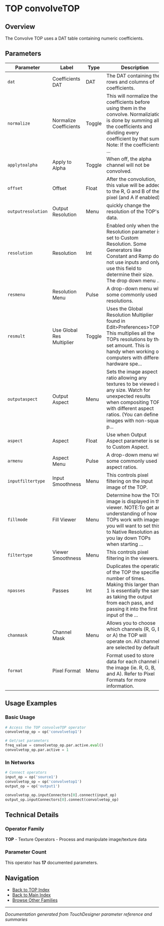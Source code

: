# TOP convolveTOP

## Overview

The Convolve TOP uses a DAT table containing numeric coefficients.

## Parameters

| Parameter | Label | Type | Description |
|-----------|-------|------|-------------|
| `dat` | Coefficients DAT | DAT | The DAT containing the rows and columns of coefficients. |
| `normalize` | Normalize Coefficients | Toggle | This will normalize the coefficients before using them in the convolve. Normaliziation is done by summing all the coefficients and dividing every coefficient by that sum. Note: If the coefficients ... |
| `applytoalpha` | Apply to Alpha | Toggle | When off, the alpha channel will not be convolved. |
| `offset` | Offset | Float | After the convolution, this value will be added to the R, G and B of the pixel (and A if enabled). |
| `outputresolution` | Output Resolution | Menu | quickly change the resolution of the TOP's data. |
| `resolution` | Resolution | Int | Enabled only when the Resolution parameter is set to Custom Resolution. Some Generators like Constant and Ramp do not use inputs and only use this field to determine their size. The drop down menu ... |
| `resmenu` | Resolution Menu | Pulse | A drop-down menu with some commonly used resolutions. |
| `resmult` | Use Global Res Multiplier | Toggle | Uses the Global Resolution Multiplier found in Edit>Preferences>TOPs. This multiplies all the TOPs resolutions by the set amount. This is handy when working on computers with different hardware spe... |
| `outputaspect` | Output Aspect | Menu | Sets the image aspect ratio allowing any textures to be viewed in any size. Watch for unexpected results when compositing TOPs with different aspect ratios. (You can define images with non-square p... |
| `aspect` | Aspect | Float | Use when Output Aspect parameter is set to Custom Aspect. |
| `armenu` | Aspect Menu | Pulse | A drop-down menu with some commonly used aspect ratios. |
| `inputfiltertype` | Input Smoothness | Menu | This controls pixel filtering on the input image of the TOP. |
| `fillmode` | Fill Viewer | Menu | Determine how the TOP image is displayed in the viewer. NOTE:To get an understanding of how TOPs work with images, you will want to set this to Native Resolution as you lay down TOPs when starting ... |
| `filtertype` | Viewer Smoothness | Menu | This controls pixel filtering in the viewers. |
| `npasses` | Passes | Int | Duplicates the operation of the TOP the specified number of times. Making this larger than 1 is essentially the same as taking the output from each pass, and passing it into the first input of the ... |
| `chanmask` | Channel Mask | Menu | Allows you to choose which channels (R, G, B, or A) the TOP will operate on. All channels are selected by default. |
| `format` | Pixel Format | Menu | Format used to store data for each channel in the image (ie. R, G, B, and A). Refer to Pixel Formats for more information. |

## Usage Examples

### Basic Usage

```python
# Access the TOP convolveTOP operator
convolvetop_op = op('convolvetop1')

# Get/set parameters
freq_value = convolvetop_op.par.active.eval()
convolvetop_op.par.active = 1
```

### In Networks

```python
# Connect operators
input_op = op('source1')
convolvetop_op = op('convolvetop1')
output_op = op('output1')

convolvetop_op.inputConnectors[0].connect(input_op)
output_op.inputConnectors[0].connect(convolvetop_op)
```

## Technical Details

### Operator Family

**TOP** - Texture Operators - Process and manipulate image/texture data

### Parameter Count

This operator has **17** documented parameters.

## Navigation

- [Back to TOP Index](../TOP/TOP_INDEX.md)
- [Back to Main Index](../OPERATORS_INDEX.md)
- [Browse Other Families](../OPERATORS_INDEX.md#quick-navigation)

---
*Documentation generated from TouchDesigner parameter reference and summaries*

